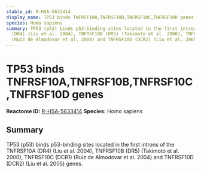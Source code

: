 ```yaml
---
stable_id: R-HSA-5633414
display_name: TP53 binds TNFRSF10A,TNFRSF10B,TNFRSF10C,TNFRSF10D genes
species: Homo sapiens
summary: TP53 (p53) binds p53-binding sites located in the first introns of the TNFRSF10A
  (DR4) (Liu et al. 2004), TNFRSF10B (DR5) (Takimoto et al. 2000), TNFRSF10C (DCR1)
  (Ruiz de Almodovar et al. 2004) and TNFRSF10D (DCR2) (Liu et al. 2005) genes.
---
```


# TP53 binds TNFRSF10A,TNFRSF10B,TNFRSF10C,TNFRSF10D genes
**Reactome ID:** [R-HSA-5633414](https://reactome.org/content/detail/R-HSA-5633414)
**Species:** Homo sapiens

## Summary

TP53 (p53) binds p53-binding sites located in the first introns of the TNFRSF10A (DR4) (Liu et al. 2004), TNFRSF10B (DR5) (Takimoto et al. 2000), TNFRSF10C (DCR1) (Ruiz de Almodovar et al. 2004) and TNFRSF10D (DCR2) (Liu et al. 2005) genes.
